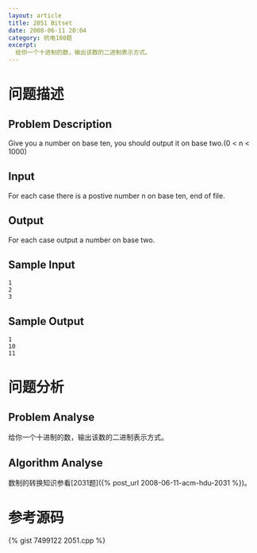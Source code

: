 ```yaml
---
layout: article
title: 2051 Bitset
date: 2008-06-11 20:04
category: 杭电100题
excerpt:
  给你一个十进制的数，输出该数的二进制表示方式。
---
```

# 问题描述

## Problem Description

Give you a number on base ten, you should output it on base two.(0 < n < 1000)

## Input

For each case there is a postive number n on base ten, end of file.

## Output

For each case output a number on base two.

## Sample Input

    1
    2
    3

## Sample Output

    1
    10
    11

# 问题分析

## Problem Analyse

给你一个十进制的数，输出该数的二进制表示方式。

## Algorithm Analyse

数制的转换知识参看[2031题]({% post_url 2008-06-11-acm-hdu-2031 %})。

# 参考源码

{% gist 7499122 2051.cpp %}
